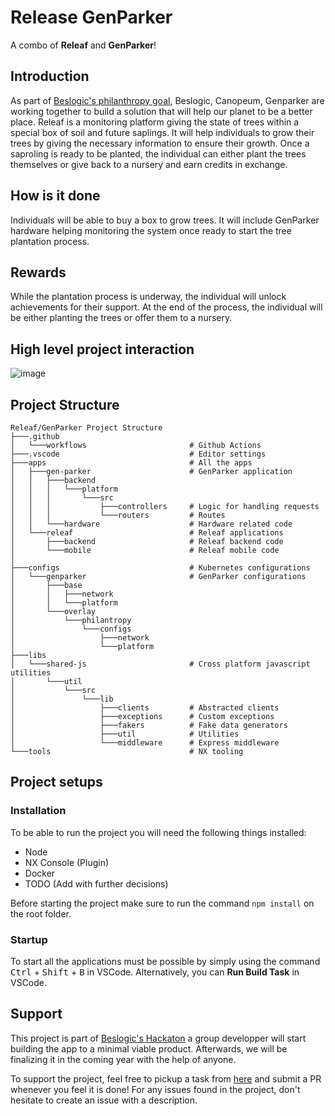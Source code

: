 # Release GenParker
A combo of **Releaf** and **GenParker**!

## Introduction
As part of [Beslogic's philanthropy goal](https://innoverpourlhumanite.org/pages/philanthropie), Beslogic, Canopeum, Genparker are working together to build a solution that will help our planet to be a better place. Releaf is a monitoring platform giving the state of trees within a special box of soil and future saplings. It will help individuals to grow their trees by giving the necessary information to ensure their growth. Once a saproling is ready to be planted, the individual can either plant the trees themselves or give back to a nursery and earn credits in exchange.

## How is it done
Individuals will be able to buy a box to grow trees. It will include GenParker hardware helping monitoring the system once ready to start the tree plantation process.

## Rewards
While the plantation process is underway, the individual will unlock achievements for their support. At the end of the process, the individual will be either planting the trees or offer them to a nursery.

## High level project interaction
![image](https://github.com/BesLogic/releaf-genparker/assets/22083907/d4bd84b6-b32b-4b19-9dd0-443c5eda0831)

## Project Structure
```
Releaf/GenParker Project Structure
├───.github
│   └───workflows                       # Github Actions
├───.vscode                             # Editor settings
├───apps                                # All the apps       
│   ├───gen-parker                      # GenParker application
│   │   ├───backend
│   │   │   └───platform
│   │   │       └───src
│   │   │           ├───controllers     # Logic for handling requests
│   │   │           └───routers         # Routes
│   │   └───hardware                    # Hardware related code
│   └───releaf                          # Releaf applications 
│       ├───backend                     # Releaf backend code
│       └───mobile                      # Releaf mobile code
│
├───configs                             # Kubernetes configurations  
│   └───genparker                       # GenParker configurations
│       ├───base
│       │   ├───network
│       │   └───platform
│       └───overlay
│           └───philantropy
│               └───configs
│                   ├───network
│                   └───platform
├───libs  
│   └───shared-js                       # Cross platform javascript utilities
│       └───util
│           └───src
│               └───lib
│                   ├───clients         # Abstracted clients
│                   ├───exceptions      # Custom exceptions
│                   ├───fakers          # Fake data generators
│                   ├───util            # Utilities
│                   └───middleware      # Express middleware
└───tools                               # NX tooling
```

## Project setups
### Installation
To be able to run the project you will need the following things installed:
- Node
- NX Console (Plugin)
- Docker
- TODO (Add with further decisions)

Before starting the project make sure to run the command ```npm install``` on the root folder.

### Startup
To start all the applications must be possible by simply using the command <kbd>Ctrl</kbd> + <kbd>Shift</kbd> + <kbd>B</kbd> in VSCode. Alternatively, you can **Run Build Task** in VSCode.

## Support
This project is part of [Beslogic's Hackaton](https://innoverpourlhumanite.org/pages/philanthropie) a group developper will start building the app to a minimal viable product.
Afterwards, we will be finalizing it in the coming year with the help of anyone.

To support the project, feel free to pickup a task from [here](https://github.com/BesLogic/releaf-genparker/issues) and submit a PR whenever you feel it is done!
For any issues found in the project, don't hesitate to create an issue with a description.
